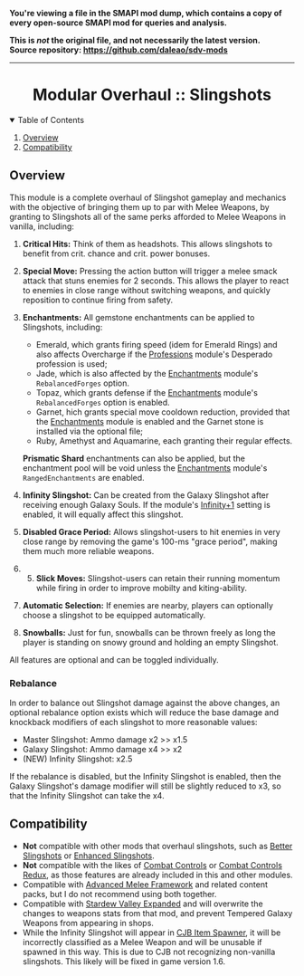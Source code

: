 **You're viewing a file in the SMAPI mod dump, which contains a copy of every open-source SMAPI mod
for queries and analysis.**

**This is _not_ the original file, and not necessarily the latest version.**  
**Source repository: https://github.com/daleao/sdv-mods**

----


<div align="center">

# Modular Overhaul :: Slingshots

</div>

<!-- TABLE OF CONTENTS -->
<details open="open" align="left">
  <summary>Table of Contents</summary>
  <ol>
    <li><a href="#overview">Overview</a></li>
    <li><a href="#compatibility">Compatibility</a></li>
  </ol>
</details>

## Overview

This module is a complete overhaul of Slingshot gameplay and mechanics with the objective of bringing them up to par with Melee Weapons, by granting to Slingshots all of the same perks afforded to Melee Weapons in vanilla, including:

1. **Critical Hits:** Think of them as headshots. This allows slingshots to benefit from crit. chance and crit. power bonuses.
2. **Special Move:** Pressing the action button will trigger a melee smack attack that stuns enemies for 2 seconds. This allows the player to react to enemies in close range without switching weapons, and quickly reposition to continue firing from safety.
3. **Enchantments:** All gemstone enchantments can be applied to Slingshots, including:
    - Emerald, which grants firing speed (idem for Emerald Rings) and also affects Overcharge if the [Professions](../Professions) module's Desperado profession is used;
    - Jade, which is also affected by the [Enchantments](../Enchantments) module's `RebalancedForges` option.
    - Topaz, which grants defense if the [Enchantments](../Enchantments) module's `RebalancedForges` option is enabled.
    - Garnet, hich grants special move cooldown reduction, provided that the [Enchantments](../Enchantments) module is enabled and the Garnet stone is installed via the optional file;
    - Ruby, Amethyst and Aquamarine, each granting their regular effects.
    
    **Prismatic Shard** enchantments can also be applied, but the enchantment pool will be void unless the [Enchantments](../Enchantments#ranged-enchantments) module's `RangedEnchantments` are enabled.
4. **Infinity Slingshot:** Can be created from the Galaxy Slingshot after receiving enough Galaxy Souls. If the module's [Infinity+1](../Weapons#infinity-plus-one) setting is enabled, it will equally affect this slingshot.
5. **Disabled Grace Period:** Allows slingshot-users to hit enemies in very close range by removing the game's 100-ms "grace period", making them much more reliable weapons.
5. 5. **Slick Moves:** Slingshot-users can retain their running momentum while firing in order to improve mobilty and kiting-ability.
6. **Automatic Selection:** If enemies are nearby, players can optionally choose a slingshot to be equipped automatically.
7. **Snowballs:** Just for fun, snowballs can be thrown freely as long the player is standing on snowy ground and holding an empty Slingshot.

All features are optional and can be toggled individually.

### Rebalance

In order to balance out Slingshot damage against the above changes, an optional rebalance option exists which will reduce the base damage and knockback modifiers of each slingshot to more reasonable values:
- Master Slingshot: Ammo damage x2 >> x1.5
- Galaxy Slingshot: Ammo damage x4 >> x2
- (NEW) Infinity Slingshot: x2.5

If the rebalance is disabled, but the Infinity Slingshot is enabled, then the Galaxy Slingshot's damage modifier will still be slightly reduced to x3, so that the Infinity Slingshot can take the x4.

## Compatibility

- **Not** compatible with other mods that overhaul slingshots, such as [Better Slingshots][mod:better-slingshots] or [Enhanced Slingshots][mod:enhanced-slingshots].
- **Not** compatible with the likes of [Combat Controls][mod:combat-controls] or [Combat Controls Redux][mod:combat-controls-redux], as those features are already included in this and other modules.
- Compatible with [Advanced Melee Framework][mod:amf] and related content packs, but I do not recommend using both together.
- Compatible with [Stardew Valley Expanded][mod:sve]﻿﻿ and will overwrite the changes to weapons stats from that mod, and prevent Tempered Galaxy Weapons from appearing in shops.
- While the Infinity Slingshot will appear in [CJB Item Spawner][mod:cjb-spawner], it will be incorrectly classified as a Melee Weapon and will be unusable if spawned in this way. This is due to CJB not recognizing non-vanilla slingshots. This likely will be fixed in game version 1.6.

<!-- MARKDOWN LINKS & IMAGES -->

[mod:cjb-spawner]: <https://www.nexusmods.com/stardewvalley/mods/93> "CJB Item Spawner"
[mod:better-slingshots]: <https://www.nexusmods.com/stardewvalley/mods/2067> "Better Slingshots"
[mod:enhanced-slingshots]: <https://www.nexusmods.com/stardewvalley/mods/12763> "Enhanced Slingshots"
[mod:combat-controls]: <https://www.nexusmods.com/stardewvalley/mods/2590> "Combat Controls - Fixed Mouse Click"
[mod:combat-controls-redux]: <https://www.nexusmods.com/stardewvalley/mods/10496> "Combat Controls Redux"
[mod:amf]: <https://www.nexusmods.com/stardewvalley/mods/7886> "Advanced Melee Framework"
[mod:sve]: <https://www.nexusmods.com/stardewvalley/mods/3753> "Stardew Valley Expanded"
